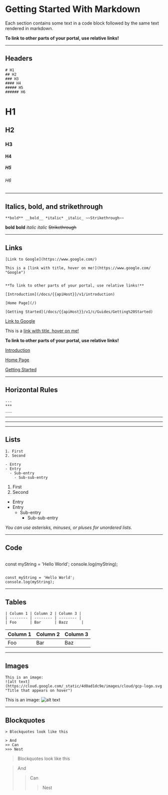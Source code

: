 # Getting Started With Markdown

Each section contains some text in a code block followed by the same text rendered in markdown.

**To link to other parts of your portal, use relative links!**

---

## Headers

```
# H1
## H2
### H3
#### H4
##### H5
###### H6
```

# H1
## H2
### H3
#### H4
##### H5
###### H6

---

## Italics, bold, and strikethrough

```
**bold** __bold__ *italic* _italic_ ~~Strikethrough~~
```

**bold** __bold__ *italic* _italic_ ~~Strikethrough~~

---

## Links

```
[Link to Google](https://www.google.com/)

This is a [link with title, hover on me!](https://www.google.com/ "Google")


**To link to other parts of your portal, use relative links!**

[Introduction](/docs/{{apiHost}}/v1/introduction)

[Home Page](/)

[Getting Started](/docs/{{apiHost}}/v1/c/Guides/Getting%20Started)
```

[Link to Google](https://www.google.com/)

This is a [link with title, hover on me!](https://www.google.com/ "Google")


**To link to other parts of your portal, use relative links!**

[Introduction](/docs/{{apiHost}}/v1/introduction)

[Home Page](/)

[Getting Started](/docs/{{apiHost}}/v1/c/Guides/Getting%20Started)

---

## Horizontal Rules

```
---
***
___
```

---
***
___

## Lists

```
1. First
2. Second

- Entry
- Entry
  - Sub-entry
    - Sub-sub-entry
```

1. First
2. Second

- Entry
- Entry
  - Sub-entry
    - Sub-sub-entry

*You can use asterisks, minuses, or pluses for unordered lists.*

---

## Code

```
```
const myString = 'Hello World';
console.log(myString);
```
```

```
const myString = 'Hello World';
console.log(myString);
```

---

## Tables

```
| Column 1 | Column 2 | Column 3 |
| -------- | -------- | -------- |
| Foo      | Bar      | Bazz      |
```

| Column 1 | Column 2 | Column 3 |
| -------- | -------- | -------- |
| Foo      | Bar      | Baz      |

---

## Images

```
This is an image:
![alt text](https://cloud.google.com/_static/4d0ad1dc9e/images/cloud/gcp-logo.svg "Title that appears on hover")
```

This is an image:
![alt text](https://cloud.google.com/_static/4d0ad1dc9e/images/cloud/gcp-logo.svg "Title that appears on hover")

---

## Blockquotes

```
> Blockquotes look like this

> And
>> Can
>>> Nest
```

> Blockquotes look like this

> And
>> Can
>>> Nest

